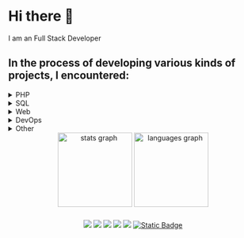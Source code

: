 # Hi there 👋

I am an Full Stack Developer
## In the process of developing various kinds of projects, I encountered:
<details>
  <summary>PHP</summary>
  
  ###
  
  * [Yii](https://github.com/yiisoft/yii)
  * [Yii2](https://github.com/yiisoft/yii2)
  * [Laravel](https://github.com/laravel/laravel)
</details>
<details>
  <summary>SQL</summary>
  
  ###
  
  * [SQLite](https://github.com/sqlite/sqlite)
  * [MySQL](https://github.com/mysql)
  * MsSQL
  * PostgreSQL
</details>
<details>
  <summary>Web</summary>
  
  ###
  
  * Html
  * Html5
  * Css
  * Css3
  * JS
</details>
<details>
  <summary>DevOps</summary>
  
  ###
  
  * Linux
  * Windows
</details>

<details>
  <summary>Other</summary>
  
  ###
  
  * Arduino
  * Radio hobby
  * Walking with a metal detector
</details>

<div align="center">
  <img src="https://github-readme-stats.vercel.app/api?hide_title=false&hide_rank=false&show_icons=true&include_all_commits=true&count_private=true&disable_animations=false&theme=vue&locale=en&hide_border=false&username=jdayamx" height="150" alt="stats graph"  />
  <img src="https://github-readme-stats.vercel.app/api/top-langs?locale=en&hide_title=false&layout=compact&card_width=320&langs_count=5&theme=vue&hide_border=false&username=jdayamx" height="150" alt="languages graph"  />
</div>

###
<p align="center">
  <img src="https://img.shields.io/endpoint?url=https%3A%2F%2Fjday.in.ua%2Fapi%2Fghimg%2Fuk">
  <img src="https://visitor-badge.laobi.icu/badge?page_id=jdayamx.jdayamx&">
  <img src="https://img.shields.io/endpoint?url=https%3A%2F%2Fjday.in.ua%2Fapi%2Fghimg%2Ftest">
  <img src="https://img.shields.io/endpoint?url=https%3A%2F%2Fjday.in.ua%2Fapi%2Fghimg%2Fworking">
  <img src="https://img.shields.io/endpoint?url=https%3A%2F%2Fjday.in.ua%2Fapi%2Fghimg%2Fwatchtv">
  <a href="https://bmc.link/jday"><img alt="Static Badge" src="https://img.shields.io/badge/Buy_Me-a_Coffee-yellow"></a>
</p>
